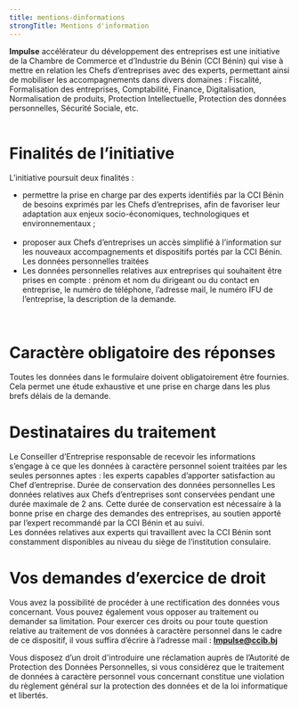 ```yaml
---
title: mentions-dinformations
strongTitle: Mentions d'information
---
```


<strong>Impulse</strong> accélérateur du développement des entreprises est une initiative de la Chambre de Commerce et d’Industrie du Bénin (CCI Bénin) qui vise à mettre en relation les Chefs d’entreprises avec des experts, permettant ainsi de mobiliser les accompagnements dans divers domaines : Fiscalité, Formalisation des entreprises, Comptabilité, Finance, Digitalisation, Normalisation de produits, Protection Intellectuelle, Protection des données personnelles, Sécurité Sociale, etc.<br><br>

# <strong>Finalités de l’initiative</strong><br>
L’initiative poursuit deux finalités :<br />

<ul>
    <li>permettre la prise en charge par des experts identifiés par la CCI Bénin de besoins exprimés par les Chefs d’entreprises, afin de favoriser leur adaptation aux enjeux socio-économiques, technologiques et environnementaux ;</li><br>
    <li>proposer aux Chefs d’entreprises un accès simplifié à l’information sur les nouveaux accompagnements et dispositifs portés par la CCI Bénin.</li>
    Les données personnelles traitées<br>
    <li> Les données personnelles relatives aux entreprises qui souhaitent être prises en compte : prénom et nom du dirigeant ou du contact en entreprise, le numéro de téléphone, l’adresse mail, le numéro IFU de l’entreprise, la description de la demande.</li>
</ul><br>

# <strong>Caractère obligatoire des réponses</strong><br>
Toutes les données dans le formulaire doivent obligatoirement être fournies. Cela permet une étude exhaustive et une prise en charge dans les plus brefs délais de la demande.<br>
# <strong>Destinataires du traitement</strong><br>
Le Conseiller d’Entreprise responsable de recevoir les informations s’engage à ce que les données à caractère personnel soient traitées par les seules personnes aptes : les experts capables d’apporter satisfaction au Chef d’entreprise.
Durée de conservation des données personnelles
Les données relatives aux Chefs d’entreprises sont conservées pendant une durée maximale de 2 ans.
Cette durée de conservation est nécessaire à la bonne prise en charge des demandes des entreprises, au soutien apporté par l’expert recommandé par la CCI Bénin et au suivi.<br>
Les données relatives aux experts qui travaillent avec la CCI Bénin sont constamment disponibles au niveau du siège de l’institution consulaire.<br>
# <strong>Vos demandes d’exercice de droit</strong><br>
Vous avez la possibilité de procéder à une rectification des données vous concernant. Vous pouvez également vous opposer au traitement ou demander sa limitation. Pour exercer ces droits ou pour toute question relative au traitement de vos données à caractère personnel dans le cadre de ce dispositif, il vous suffira d’écrire à l’adresse mail : <strong>Impulse@ccib.bj</strong><br>

Vous disposez d’un droit d'introduire une réclamation auprès de l’Autorité de Protection des Données Personnelles, si vous considérez que le traitement de données à caractère personnel vous concernant constitue une violation du règlement général sur la protection des données et de la loi informatique et libertés.
